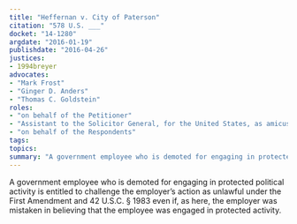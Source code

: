 ```yaml
---
title: "Heffernan v. City of Paterson"
citation: "578 U.S. ___"
docket: "14-1280"
argdate: "2016-01-19"
publishdate: "2016-04-26"
justices:
- 1994breyer
advocates:
- "Mark Frost"
- "Ginger D. Anders"
- "Thomas C. Goldstein"
roles:
- "on behalf of the Petitioner"
- "Assistant to the Solicitor General, for the United States, as amicus curiae, supporting the Petitioner"
- "on behalf of the Respondents"
tags:
topics:
summary: "A government employee who is demoted for engaging in protected political activity is entitled to challenge the employer’s action as unlawful under the First Amendment and 42 U.S.C. § 1983 even if, as here, the employer was mistaken in believing that the employee was engaged in protected activity."
---
```

A government employee who is demoted for engaging in protected political activity is entitled to challenge the employer’s action as unlawful under the First Amendment and 42 U.S.C. § 1983 even if, as here, the employer was mistaken in believing that the employee was engaged in protected activity.

